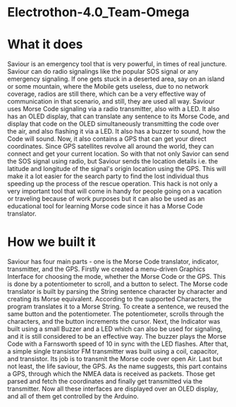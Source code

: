 # Electrothon-4.0_Team-Omega

# What it does
Saviour is an emergency tool that is very powerful, in times of real juncture. Saviour can do radio signalings like the popular SOS signal or any emergency signaling. If one gets stuck in a deserted area, say on an island or some mountain, where the Mobile gets useless, due to no network coverage, radios are still there, which can be a very effective way of communication in that scenario, and still, they are used all way. Saviour uses Morse Code signaling via a radio transmitter, also with a LED. It also has an OLED display, that can translate any sentence to its Morse Code, and display that code on the OLED simultaneously transmitting the code over the air, and also flashing it via a LED. It also has a buzzer to sound, how the Code will sound. Now, it also contains a GPS that can get your direct coordinates. Since GPS satellites revolve all around the world, they can connect and get your current location. So with that not only Savior can send the SOS signal using radio, but Saviour sends the location details i.e. the latitude and longitude of the signal's origin location using the GPS. This will make it a lot easier for the search party to find the lost individual thus speeding up the process of the rescue operation. This hack is not only a very important tool that will come in handy for people going on a vacation or traveling because of work purposes but it can also be used as an educational tool for learning Morse code since it has a Morse Code translator.

# How we built it
Saviour has four main parts - one is the Morse Code translator, indicator, transmitter, and the GPS. Firstly we created a menu-driven Graphics Interface for choosing the mode, whether the Morse Code or the GPS. This is done by a potentiometer to scroll, and a button to select. The Morse code translator is built by parsing the String sentence character by character and creating its Morse equivalent. According to the supported Characters, the program translates it to a Morse String. To create a sentence, we reused the same button and the potentiometer. The potentiometer, scrolls through the characters, and the button increments the cursor. Next, the Indicator was built using a small Buzzer and a LED which can also be used for signaling, and it is still considered to be an effective way. The buzzer plays the Morse Code with a Farnsworth speed of 10 in sync with the LED flashes. After that, a simple single transistor FM transmitter was built using a coil, capacitor, and transistor. Its job is to transmit the Morse code over open Air. Last but not least, the life saviour, the GPS. As the name suggests, this part contains a GPS, through which the NMEA data is received as packets. Those get parsed and fetch the coordinates and finally get transmitted via the transmitter. Now all these interfaces are displayed over an OLED display, and all of them get controlled by the Arduino.
